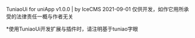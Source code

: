 TuniaoUi for uniApp v1.0.0 | by IceCMS 2021-09-01
仅供开发，如作它用所承受的法律责任一概与作者无关

*使用TuniaoUi开发扩展与插件时，请注明基于tuniao字眼
